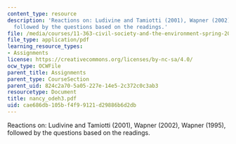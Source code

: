 ```yaml
---
content_type: resource
description: 'Reactions on: Ludivine and Tamiotti (2001), Wapner (2002), Wapner (1995),
  followed by the questions based on the readings.'
file: /media/courses/11-363-civil-society-and-the-environment-spring-2005/cae686db105bf4f99121d29886b6d2db_nancy_odeh3.pdf
file_type: application/pdf
learning_resource_types:
- Assignments
license: https://creativecommons.org/licenses/by-nc-sa/4.0/
ocw_type: OCWFile
parent_title: Assignments
parent_type: CourseSection
parent_uid: 824c2a70-5a05-227e-14e5-2c372c0c3ab3
resourcetype: Document
title: nancy_odeh3.pdf
uid: cae686db-105b-f4f9-9121-d29886b6d2db
---
```

Reactions on: Ludivine and Tamiotti (2001), Wapner (2002), Wapner (1995), followed by the questions based on the readings.